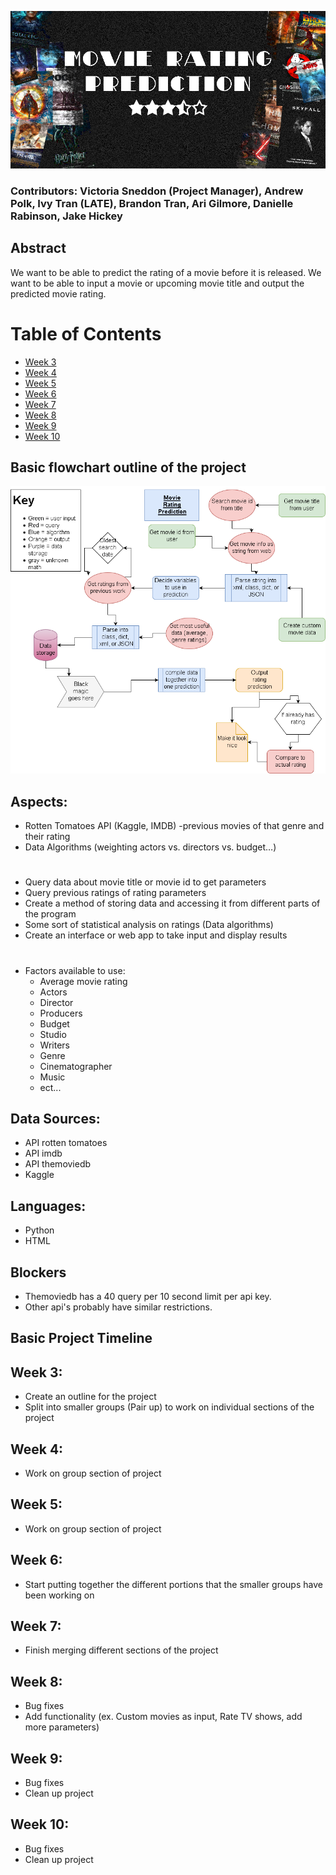 ![Alt text](/TitlePoster.png?raw=true "Movie Rating Prediction")
### Contributors: Victoria Sneddon (Project Manager), Andrew Polk, Ivy Tran (LATE), Brandon Tran, Ari Gilmore, Danielle Rabinson, Jake Hickey

## Abstract
We want to be able to predict the rating of a movie before it is released. We want to be able to input a movie or upcoming movie title and output the predicted movie rating.

# Table of Contents
* [Week 3](#weekthree)
* [Week 4](#weekfour)
* [Week 5](#weekfive)
* [Week 6](#weeksix)
* [Week 7](#weekseven)
* [Week 8](#weekeight)
* [Week 9](#weeknine)
* [Week 10](#weekten)

## Basic flowchart outline of the project
![Alt Text](/MovieRatings.png?raw=true "flow chart")

## Aspects:
+ Rotten Tomatoes API (Kaggle, IMDB) -previous movies of that genre and their rating
+ Data Algorithms (weighting actors vs. directors vs. budget…)
#
+ Query data about movie title or movie id to get parameters
+ Query previous ratings of rating parameters
+ Create a method of storing data and accessing it from different parts of the program
+ Some sort of statistical analysis on ratings (Data algorithms)
+ Create an interface or web app to take input and display results
#
+ Factors available to use: 
  + Average movie rating
  + Actors
  + Director
  + Producers
  + Budget
  + Studio
  + Writers
  + Genre
  + Cinematographer
  + Music
  + ect...

## Data Sources:
+ API rotten tomatoes
+ API imdb
+ API themoviedb
+ Kaggle

## Languages:
+ Python
+ HTML

## Blockers
+ Themoviedb has a 40 query per 10 second limit per api key.
+ Other api's probably have similar restrictions.

## Basic Project Timeline
  ## <a name='weekthree'></a>Week 3:
  + Create an outline for the project
  + Split into smaller groups (Pair up)  to work on individual sections of the project
  ## <a name='weekfour'></a>Week 4:
  + Work on group section of project
  ## <a name='weekfive'></a>Week 5:
  + Work on group section of project
  ## <a name='weeksix'></a>Week 6:
  + Start putting together the different portions that the smaller groups have been working on
  ## <a name='weekseven'></a>Week 7:
  + Finish merging different sections of the project
  ## <a name='weekeight'></a>Week 8:
  + Bug fixes
  + Add functionality (ex. Custom movies as input, Rate TV shows, add more parameters)
  ## <a name='weeknine'></a>Week 9:
  + Bug fixes
  + Clean up project 
  ## <a name='weekten'></a>Week 10:
  + Bug fixes
  + Clean up project
